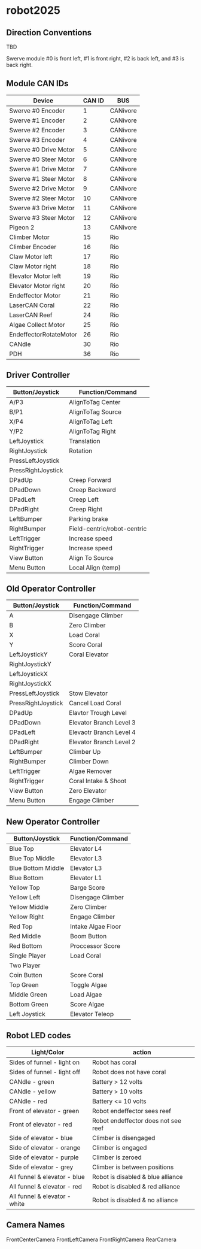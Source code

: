 # robot2025

## Direction Conventions
TBD

Swerve module #0 is front left, #1 is front right, #2 is back left, and #3 is back right.

## Module CAN IDs
| Device                | CAN ID |      BUS      |
| --------------------- | ------ | ------------- |
| Swerve #0 Encoder     |   1    |   CANivore    |
| Swerve #1 Encoder     |   2    |   CANivore    |
| Swerve #2 Encoder     |   3    |   CANivore    |
| Swerve #3 Encoder     |   4    |   CANivore    |
| Swerve #0 Drive Motor |   5    |   CANivore    |
| Swerve #0 Steer Motor |   6    |   CANivore    |
| Swerve #1 Drive Motor |   7    |   CANivore    |
| Swerve #1 Steer Motor |   8    |   CANivore    |
| Swerve #2 Drive Motor |   9    |   CANivore    |
| Swerve #2 Steer Motor |  10    |   CANivore    |
| Swerve #3 Drive Motor |  11    |   CANivore    |
| Swerve #3 Steer Motor |  12    |   CANivore    |
| Pigeon 2              |  13    |   CANivore    |
| Climber Motor         |  15    |   Rio         |
| Climber Encoder       |  16    |   Rio         |
| Claw Motor left       |  17    |   Rio         |
| Claw Motor right      |  18    |   Rio         |
| Elevator Motor left   |  19    |   Rio         |
| Elevator Motor right  |  20    |   Rio         |
| Endeffector Motor     |  21    |   Rio         |
| LaserCAN Coral        |  22    |   Rio         |
| LaserCAN Reef         |  24    |   Rio         |
| Algae Collect Motor   |  25    |   Rio         |
| EndeffectorRotateMotor|  26    |   Rio         |
| CANdle                |  30    |   Rio         |
| PDH                   |  36    |   Rio         |

## Driver Controller

|  Button/Joystick | Function/Command               |
|------------------|--------------------------------|
|A/P3              |AlignToTag Center               |
|B/P1              |AlignToTag Source               |
|X/P4              |AlignToTag Left                 |
|Y/P2              |AlignToTag Right                |
|LeftJoystick      |Translation                     |
|RightJoystick     |Rotation                        |
|PressLeftJoystick |                                |
|PressRightJoystick|                                |
|DPadUp            |Creep Forward                   |
|DPadDown          |Creep Backward                  |
|DPadLeft          |Creep Left                      |
|DPadRight         |Creep Right                     |
|LeftBumper        |Parking brake                   |
|RightBumper       |Field-centric/robot-centric     |
|LeftTrigger       |Increase speed                  |
|RightTrigger      |Increase speed                  |
|View Button       |Align To Source                 |
|Menu Button       |Local Align (temp)              |


## Old Operator Controller

|  Button/Joystick | Function/Command         |
|------------------|--------------------------|
|A                 |Disengage Climber         |
|B                 |Zero Climber              |
|X                 |Load Coral                |
|Y                 |Score Coral               |
|LeftJoystickY     |Coral Elevator            |
|RightJoystickY    |                          |
|LeftJoystickX     |                          |
|RightJoystickX    |                          |
|PressLeftJoystick |Stow Elevator             |
|PressRightJoystick|Cancel Load Coral         |
|DPadUp            |Elavtor Trough Level      |
|DPadDown          |Elevator Branch Level 3   |
|DPadLeft          |Elevaotr Branch Level 4   |
|DPadRight         |Elevator Branch Level 2   |
|LeftBumper        |Climber Up                |
|RightBumper       |Climber Down              |
|LeftTrigger       |Algae Remover             |
|RightTrigger      |Coral Intake & Shoot      |
|View Button       |Zero Elevator             |
|Menu Button       |Engage Climber            |

## New Operator Controller

|  Button/Joystick | Function/Command         |
|------------------|--------------------------|
|Blue Top          |   Elevator L4            |
|Blue Top Middle   |   Elevator L3            |
|Blue Bottom Middle|   Elevator L3            |
|Blue Bottom       |   Elevator L1            |
|Yellow Top        |   Barge Score            |
|Yellow Left       |   Disengage Climber      |
|Yellow Middle     |   Zero Climber           |
|Yellow Right      |   Engage Climber         |
|Red Top           |   Intake Algae Floor     |
|Red Middle        |   Boom Button            |
|Red Bottom        |   Proccessor Score       |
|Single Player     |   Load Coral             |
|Two Player        |                          |
|Coin Button       |   Score Coral            |
|Top Green         |   Toggle Algae           |
|Middle Green      |   Load Algae             |
|Bottom Green      |   Score Algae            |
|Left Joystick     |   Elevator Teleop        |


## Robot LED codes

| Light/Color                   | action                            |
|-------------------------------|-----------------------------------|
|Sides of funnel - light on     |Robot has coral                    |
|Sides of funnel - light off    |Robot does not have coral          |
|CANdle - green                 |Battery > 12 volts                 |
|CANdle - yellow                |Battery > 10 volts                 |
|CANdle - red                   |Battery <= 10 volts                |
|Front of elevator - green      |Robot endeffector sees reef        |
|Front of elevator - red        |Robot endeffector does not see reef|
|Side of elevator - blue        |Climber is disengaged              |
|Side of elevator - orange      |Climber is engaged                 |
|Side of elevator - purple      |Climber is zeroed                  |
|Side of elevator - grey        |Climber is between positions       |
|All funnel & elevator - blue   |Robot is disabled & blue alliance  |
|All funnel & elevator - red    |Robot is disabled & red alliance   |
|All funnel & elevator - white  |Robot is disabled & no  alliance   |

## Camera Names

FrontCenterCamera
FrontLeftCamera
FrontRightCamera
RearCamera